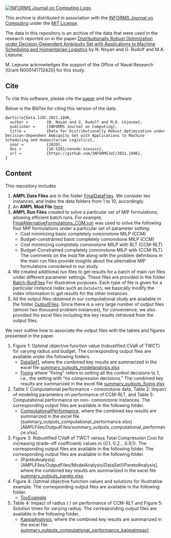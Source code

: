 [![INFORMS Journal on Computing Logo](https://INFORMSJoC.github.io/logos/INFORMS_Journal_on_Computing_Header.jpg)](https://pubsonline.informs.org/journal/ijoc)

This archive is distributed in association with the [INFORMS Journal on
Computing](https://pubsonline.informs.org/journal/ijoc) under the [MIT License](LICENSE).

The data in this repository is an archive of the data that were used in the research reported on in the paper 
[Distributionally Robust Optimization under Decision-Dependent Ambiguity Set with Applications to Machine Scheduling and Humanitarian Logistics](https://doi.org/10.1287/ijoc.2021.1096) 
by N. Noyan and G. Rudolf and M.A. Lejeune.

M. Lejeune acknowledges the support of the Office of Naval Research [Grant N000141712420] for this study.

## Cite

To cite this software, please cite the [paper](https://doi.org/10.1287/ijoc.2020.1022) and the software

Below is the BibTex for citing this version of the data.

```
@article{Data.IJOC.2021.1096,
  author =        {N. Noyan and G. Rudolf and M.A. Lejeune},
  publisher =     {INFORMS Journal on Computing},
  title =         {Data for Distributionally Robust Optimization under Decision-Dependent Ambiguity Set with Applications to Machine Scheduling and Humanitarian Logistics},
  year =          {2020},
  doi =           {10.5281/zenodo.xxxxxxx},
  url =           {https://github.com/INFORMSJoC/2021.1096},
}  
```

## Content

This repository includes
1. **AMPL Data Files** are in the folder [FinalDataFiles](AMPLFiles/FinalDataFiles). We consider ten instances, and index the data folders from 1 to 10, accordingly. 
1. An **AMPL Mod File** [here](AMPLFiles/FinalModFile.mod)
1. **AMPL Run Files** created to solve a particular set of MIP formulations, allowing efficient batch runs. For example, [FinalAlternativeFormulations_COM.run](AMPLFiles/FinalAlternativeFormulations_COM.run) was used to solve the following four MIP formulations under a particular set of parameter setting: 
    * Cost minimizing basic completely comonotone MILP (CCM)
    * Budget-constrained basic completely comonotone MILP (CCM)
    * Cost minimizing completely comonotone MILP with RLT (CCM-RLT)
    * Budget-Constrained completely comonotone MILP with (CCM-RLT). 
    The comments on the mod file along with the problem definitions in the main run files provide insights about the alternative MIP formulations considered in our study.
1. We created additional run files to get results for a batch of main run files under different parameter settings. These files are provided in the folder [Batch-RunFiles](AMPLFiles/Batch-RunFiles) For illustrative purposes. Each type of file is given for a particular instance index such as `DataSet5`; we basically modify the index information to get results for the other instances.
1. All the output files obtained in our computational study are available in the folder [OutputFiles](AMPLFiles/OutputFiles). Since there is a very large number of output files (almost two thousand problem instances), for convenience, we also provided the excel files including the key results retrieved from the output files. 

We next outline how to associate the output files with the tables and figures presented in the paper.

1. Figure 1: Optimal objective function value (robustified CVaR of TWCT) for varying radius and budget.
The corresponding output files are available under the following folders.
    * [DataSet1](AMPLFiles/OutputFiles/ModelAnalysis/DataSet1), where the combined key results are summarized in the excel file [summary_outputs_modelanalysis.xlsx](AmplFiles/OutputFiles/summary_outputs_modelanalysis.xlsx) 
    * [Fixing](AMPLFiles/OutputFiles/ModelAnalysis/DataSet1/Fixing) where “fixing” refers to setting all the control decisions to 1, i.e., the setting with “no compression decisions.” The combined key results are summarized in the excel file [summary_outputs_fixing.xlsx](AmplFiles/OutputFiles/summary_outputs_fixing.xlsx)
1. Table 1: Computational performance – comonotone data, Table 2: Impact of modeling parameters on performance of CCM-RLT, and Table 5: Computational performance on non-	  comonotone instances. The corresponding output files are available in the following folder.
    * [ComputationalPerformance](AMPLFiles/OutputFiles/ComputationalPerformance), where the combined key results are summarized in the excel file (summary_outputs_computational_performance.xlsx)[AMPLFiles/OutputFiles/summary_outputs_computational_performance.xlsx].
1. Figure 3: Robustified CVaR of TWCT versus Total Compression Cost for increasing   (trade-off coefficient) values in {0.1, 0.2,…0.9,1}. The corresponding output files are available in the following folder. The corresponding output files are available in the following folder.
    * (ParetoAnalysis)[AMPLFiles/OutputFiles/ModelAnalysis/DataSet1/ParetoAnalysis], where the combined key results are summarized in the excel file [summary_outputs_pareto.xlsx](AMPLFiles/OutputFiles/summary_outputs_pareto.xlsx).
1. Figure 4: Optimal objective function values and solutions for illustrative example. The corresponding output files are available in the following folder.
    * [ToyExample](AMPLFiles/OutputFiles/ToyExample)
1. Table 4: Impact of radius ( ) on performance of CCM-RLT and Figure 5: Solution times for varying radius. The corresponding output files are available in the following folder.
    * [KappaAnalysis](AMPLFiles/OutputFiles/ComputationalPerformance/KappaAnalysis), where the combined key results are summarized in the excel file [summary_outputs_computational_performance_kappaimpact](AMPLFiles/OutputFiles/summary_outputs_computational_performance_kappaimpact.xlsx)
